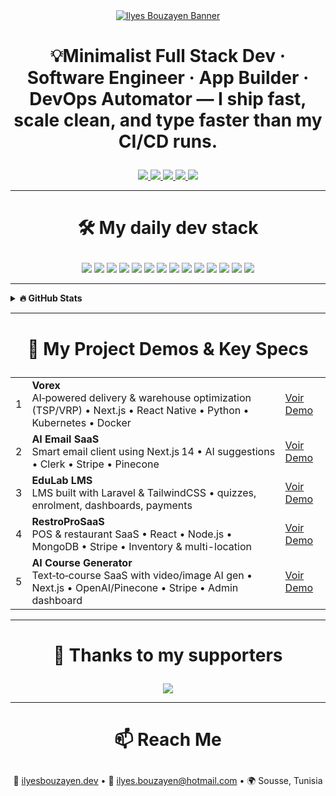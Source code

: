 <div align="center">
  <a href="https://bouzayenilyes.vercel.app">
    <img src="https://f56mdiqn9v.ufs.sh/f/9LjNuV21boChqBeu2uQIsNwHT3cpaYZhU1VdoFBKLPmWt75E" alt="Ilyes Bouzayen Banner"/>
  </a>
</div>

# <p align="center">💡Minimalist Full Stack Dev · Software Engineer · App Builder · DevOps Automator — I ship fast, scale clean, and type faster than my CI/CD runs.</p>

<div align="center">
  <a href="https://github.com/sponsors/bouzayenilyes">
    <img src="https://bentos.jkominovic.dev/api/v1/generic-card?icon=siGithubsponsors&subtitle=Support+my+work&size=square&rounded=24" />
  </a>
  <a href="https://x.com/ilyesbouzayen">
    <img src="https://bentos.jkominovic.dev/api/v1/generic-card?icon=siX&subtitle=Code+Thoughts&size=square&rounded=24" />
  </a>
  <a href="https://www.linkedin.com/in/bouzayenilyes">
    <img src="https://bentos.jkominovic.dev/api/v1/generic-card?icon=siLinkedin&subtitle=Let’s+Connect&size=square&rounded=24" />
  </a>
  <a href="https://www.reddit.com/user/Defiant_Cobbler_4480/">
    <img src="https://bentos.jkominovic.dev/api/v1/generic-card?icon=siReddit&subtitle=Dev+Discussions&size=square&rounded=24" />
  </a>
  <a href="https://leetcode.com/u/bouzayenilyes/">
    <img src="https://bentos.jkominovic.dev/api/v1/generic-card?icon=siLeetcode&subtitle=DSA+Challenges&size=square&rounded=24" />
  </a>
</div>


---

# <p align="center">🛠 My daily dev stack</p>

<div align="center">
  <a href="#"><img src="https://bentos.jkominovic.dev/api/v1/generic-card?icon=sisvelte&subtitle=Svelte+For+UI&size=square&rounded=24" /></a>
  <a href="#"><img src="https://bentos.jkominovic.dev/api/v1/generic-card?icon=siExpressdotjs&subtitle=Express.js+framwork&size=square&rounded=24" /></a>
  <a href="#"><img src="https://bentos.jkominovic.dev/api/v1/generic-card?icon=siNextdotjs&subtitle=Next.js+for+UI&size=square&rounded=24" /></a>
  <a href="#"><img src="https://bentos.jkominovic.dev/api/v1/generic-card?icon=sitailwindcss&subtitle=Tailwind+CSS+CSS+Framework&size=square&rounded=24" /></a>
  <a href="#"><img src="https://bentos.jkominovic.dev/api/v1/generic-card?icon=siReact&subtitle=React+Native+Mobile+UI&size=square&rounded=24" /></a>
  <a href="#"><img src="https://bentos.jkominovic.dev/api/v1/generic-card?icon=siPython&subtitle=Python+Scripting&size=square&rounded=24" /></a>
  <a href="#"><img src="https://bentos.jkominovic.dev/api/v1/generic-card?icon=siTypescript&subtitle=Type+Safe+TS&size=square&rounded=24" /></a>
  <a href="#"><img src="https://bentos.jkominovic.dev/api/v1/generic-card?icon=siRust&subtitle=Blazing+Fast+Rust&size=square&rounded=24" /></a>
  <a href="#"><img src="https://bentos.jkominovic.dev/api/v1/generic-card?icon=siGo&subtitle=Fast+Backends&size=square&rounded=24" /></a>
  <a href="#"><img src="https://bentos.jkominovic.dev/api/v1/generic-card?icon=siDocker&subtitle=CI/CD+Automations&size=square&rounded=24" /></a>
  <a href="#"><img src="https://bentos.jkominovic.dev/api/v1/generic-card?icon=siKubernetes&subtitle=Cloud-Native+Infra&size=square&rounded=24" /></a>
  <a href="#"><img src="https://bentos.jkominovic.dev/api/v1/generic-card?icon=siArchlinux&subtitle=Arch+Linux+FTW&size=square&rounded=24" /></a>
  <a href="#"><img src="https://bentos.jkominovic.dev/api/v1/generic-card?icon=siNodedotjs&subtitle=Node.js+Runtime&size=square&rounded=24" /></a>
  <a href="#"><img src="https://bentos.jkominovic.dev/api/v1/generic-card?icon=siNeovim&subtitle=Neovim+IDE&size=square&rounded=24" /></a>
</div>


---

<details>
  <summary><b>🔥 GitHub Stats</b></summary>
  <div align="center">
    <img src="https://github-readme-streak-stats.herokuapp.com/?user=bouzayenilyes&theme=catppuccin-mocha&hide_border=false&border_radius=10" />
    <br/>
    <img src="https://github-readme-stats.vercel.app/api?username=bouzayenilyes&show_icons=true&theme=tokyonight&count_private=true" height="180" />
    <img src="https://github-readme-stats.vercel.app/api/top-langs/?username=bouzayenilyes&layout=compact&theme=tokyonight&langs_count=6" height="180" />
  </div>
</details>

---

# <p align="center">🚀 My Project Demos & Key Specs</p>

<table align="center">
  <tbody>
    <tr>
      <td>1</td>
      <td><strong>Vorex</strong><br>AI‑powered delivery & warehouse optimization (TSP/VRP) • Next.js • React Native • Python • Kubernetes • Docker</td>
      <td><a href="https://bouzayenilyes.vercel.app/#vorex-demo">Voir Demo</a></td>
    </tr>
    <tr>
      <td>2</td>
      <td><strong>AI Email SaaS</strong><br>Smart email client using Next.js 14 • AI suggestions • Clerk • Stripe • Pinecone</td>
      <td><a href="https://bouzayenilyes.vercel.app/#ai-email-demo">Voir Demo</a></td>
    </tr>
    <tr>
      <td>3</td>
      <td><strong>EduLab LMS</strong><br>LMS built with Laravel & TailwindCSS • quizzes, enrolment, dashboards, payments</td>
      <td><a href="https://bouzayenilyes.vercel.app/#edulab-demo">Voir Demo</a></td>
    </tr>
    <tr>
      <td>4</td>
      <td><strong>RestroProSaaS</strong><br>POS & restaurant SaaS • React • Node.js • MongoDB • Stripe • Inventory & multi-location</td>
      <td><a href="https://bouzayenilyes.vercel.app/#restropro-demo">Voir Demo</a></td>
    </tr>
    <tr>
      <td>5</td>
      <td><strong>AI Course Generator</strong><br>Text‑to‑course SaaS with video/image AI gen • Next.js • OpenAI/Pinecone • Stripe • Admin dashboard</td>
      <td><a href="https://bouzayenilyes.vercel.app/#coursegen-demo">Voir Demo</a></td>
    </tr>
  </tbody>
</table>

---

# <p align="center">💖 Thanks to my supporters</p>

<div align="center">
  <a href="https://buymeacoffee.com/bouzayenilyes">
    <img src="https://bentos.jkominovic.dev/api/v1/generic-card?icon=siBuymeacoffee&subtitle=Ilyes+Bouzayen&size=square&rounded=24" />
  </a>
</div>

---

# <p align="center">📫 Reach Me</p>

<p align="center">
  💼 <a href="https://bouzayenilyes.vercel.app">ilyesbouzayen.dev</a> • 
  📨 <a href="mailto:ilyes.bouzayen@hotmail.com">ilyes.bouzayen@hotmail.com</a> • 
  🌍 Sousse, Tunisia
</p>
